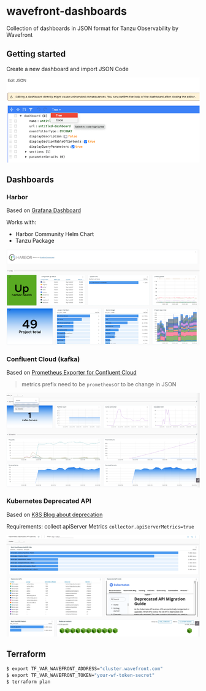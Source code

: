 # wavefront-dashboards

Collection of dashboards in JSON format for Tanzu Observability by Wavefront

## Getting started

Create a new dashboard and import JSON Code

![import json as code](images/import-json.png)

## Dashboards

### Harbor
Based on [Grafana Dashboard](https://github.com/goharbor/harbor/tree/main/contrib/grafana-dashborad)

Works with: 
 - Harbor Community Helm Chart
 - Tanzu Package

![Harbor Dashboard preview](images/harbor-community.png)

### Confluent Cloud (kafka)
Based on [Prometheus Exporter for Confluent Cloud](https://www.confluent.io/fr-fr/blog/bring-your-own-monitoring-with-confluent-cloud/#prometheus)

> metrics prefix need to be `prometheus`or to be change in JSON

![Confluent Cloud Dashboard preview](images/confluent-cloud.png)


### Kubernetes Deprecated API
Based on [K8S Blog about deprecation](https://kubernetes.io/blog/2020/09/03/warnings/#metrics)

Requirements: collect apiServer Metrics `collector.apiServerMetrics=true`

![Kube Deprecated API Dashboard preview](images/kube-deprecated-api.png)


## Terraform

```sh
$ export TF_VAR_WAVEFRONT_ADDRESS="cluster.wavefront.com"
$ export TF_VAR_WAVEFRONT_TOKEN="your-wf-token-secret"
$ terraform plan
```
